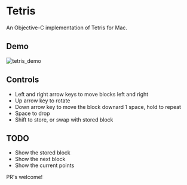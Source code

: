 # Tetris

An Objective-C implementation of Tetris for Mac.

## Demo

![tetris_demo](https://user-images.githubusercontent.com/631020/41504148-0dedc37a-71ac-11e8-9e6f-76e22a679eb1.gif)

## Controls

- Left and right arrow keys to move blocks left and right
- Up arrow key to rotate
- Down arrow key to move the block downard 1 space, hold to repeat
- Space to drop
- Shift to store, or swap with stored block

## TODO

- Show the stored block
- Show the next block
- Show the current points

PR's welcome!
